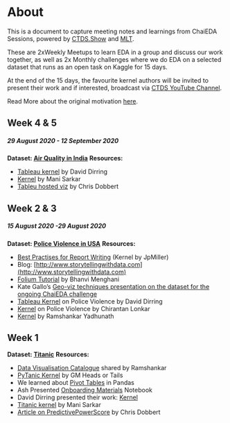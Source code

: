 #  About

This is a document to capture meeting notes and learnings from ChaiEDA Sessions, powered by [CTDS.Show](https://www.youtube.com/channel/UCRjtBP-o5FbgRzX2BHQEFtQ) and [MLT](https://www.meetup.com/Machine-Learning-Tokyo).

These are 2xWeekly Meetups to learn EDA in a group and discuss our work together, as well as 2x Monthly challenges where we do EDA on a selected dataset that runs as an open task on Kaggle for 15 days.

At the end of the 15 days, the favourite kernel authors will be invited to present their work and if interested, broadcast via [CTDS YouTube Channel](https://www.youtube.com/channel/UCRjtBP-o5FbgRzX2BHQEFtQ).

Read More about the original motivation [here](https://www.kaggle.com/getting-started/170570).

## Week 4 & 5
##### 29 August 2020 - 12 September 2020
**Dataset: [Air Quality in India](https://www.kaggle.com/rohanrao/air-quality-data-in-india/)**
**Resources:**
- [Tableau kernel](https://www.kaggle.com/romandovega/air-quality-in-india-eda-using-tableau) by David Dirring
- [Kernel](https://www.kaggle.com/neomatrix369/chaieda-india-s-air-quality-2015-20/) by Mani Sarkar
- [Tableu hosted viz](https://public.tableau.com/shared/DHPZPFTZR?:display_count=n&:origin=viz_share_link) by Chris Dobbert
## Week 2 & 3
##### 15 August 2020 -29 August 2020
**Dataset: [Police Violence in USA](https://www.kaggle.com/jpmiller/police-violence-in-the-us)**
**Resources:**
-   [Best Practises for Report Writing](https://www.kaggle.com/jpmiller/some-best-practices-for-analytics-reporting) (Kernel by JpMiller)
- Blog: [http://www.storytellingwithdata.com](http://www.storytellingwithdata.com)
-   [Folium Tutorial](https://www.kaggle.com/bhanvimenghani/folium-chai-eda) by Bhanvi Menghani 
- Kate Gallo’s [Geo-viz techniques presentation on the dataset for the ongoing ChaiEDA challenge  ](https://www.kaggle.com/pompelmo/chaieda-police-violence)
- [Tableau Kernel](https://www.kaggle.com/romandovega/police-violence-in-usa-eda-with-tableau) on Police Violence by David Dirring
- [Kernel](https://www.kaggle.com/chirantan4993/us-police-violence-juvenile-arrests?scriptVersionId=41187783) on Police Violence by Chirantan Lonkar
- [Kernel](https://www.kaggle.com/thedatabeast/understanding-the-extent-of-police-abuse-in-the-us) by Ramshankar Yadhunath

 ## Week 1
**Dataset: [Titanic](https://www.kaggle.com/c/titanic)**
**Resources:**
-   [Data Visualisation Catalogue](https://datavizcatalogue.com/index.html) shared by Ramshankar  
-   [PyTanic Kernel](https://www.kaggle.com/headsortails/pytanic) by GM Heads or Tails
- We learned about [Pivot Tables](https://pandas.pydata.org/pandas-docs/stable/user_guide/reshaping.html#reshaping) in Pandas
- Ash Presented [Onboarding Materials](https://github.com/ashleysmart/mlgym/blob/master/tuts/Onboarding_Fundementals.ipynb) Notebook
- David Dirring presented their work: [Kernel](https://www.kaggle.com/romandovega/titanic-eda-leveraging-tableau-analyst-titanic)
- [Titanic kernel](https://www.kaggle.com/neomatrix369/chaieda-sessions-titanic-using-tools) by Mani Sarkar
- [Article on PredictivePowerScore](https://medium.com/@christian.dobbert/eda-with-the-predictive-power-score-52180618929d) by Chris Dobbert
